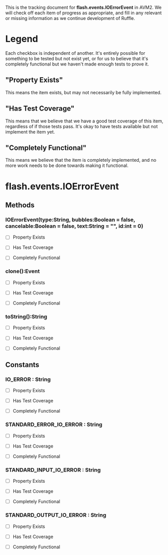 This is the tracking document for **flash.events.IOErrorEvent** in AVM2. We will check off each item of progress as appropriate, and fill in any relevant or missing information as we continue development of Ruffle.
# Legend

Each checkbox is independent of another. It's entirely possible for something to be tested but not exist yet, or for us to believe that it's completely functional but we haven't made enough tests to prove it.
## "Property Exists"

This means the item exists, but may not necessarily be fully implemented.
## "Has Test Coverage"

This means that we believe that we have a good test coverage of this item, regardless of if those tests pass. It's okay to have tests available but not implement the item yet.
## "Completely Functional"

This means we believe that the item is completely implemented, and no more work needs to be done towards making it functional.
# flash.events.IOErrorEvent
## Methods
### IOErrorEvent(type:String, bubbles:Boolean = false, cancelable:Boolean = false, text:String = "", id:int = 0)

* [ ] Property Exists

* [ ] Has Test Coverage

* [ ] Completely Functional


### clone():Event

* [ ] Property Exists

* [ ] Has Test Coverage

* [ ] Completely Functional


### toString():String

* [ ] Property Exists

* [ ] Has Test Coverage

* [ ] Completely Functional


## Constants
### IO_ERROR : String

* [ ] Property Exists

* [ ] Has Test Coverage

* [ ] Completely Functional


### STANDARD_ERROR_IO_ERROR : String

* [ ] Property Exists

* [ ] Has Test Coverage

* [ ] Completely Functional


### STANDARD_INPUT_IO_ERROR : String

* [ ] Property Exists

* [ ] Has Test Coverage

* [ ] Completely Functional


### STANDARD_OUTPUT_IO_ERROR : String

* [ ] Property Exists

* [ ] Has Test Coverage

* [ ] Completely Functional